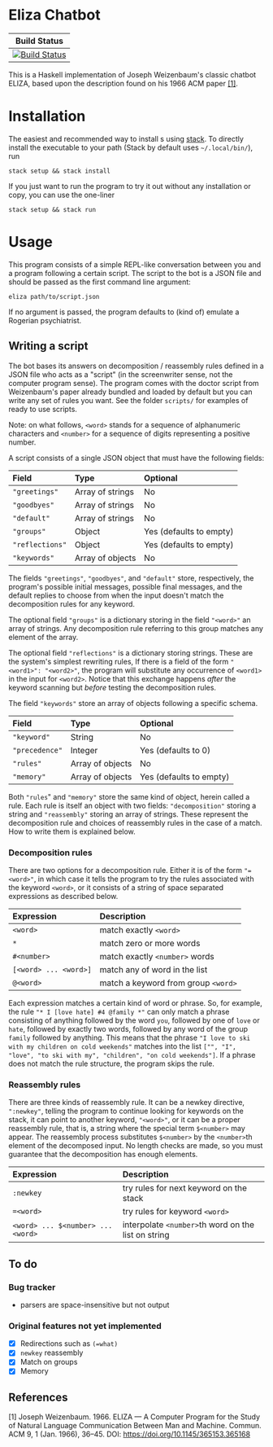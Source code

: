 # Eliza Chatbot

| **Build Status** |
|:----------------:|
| [![Build Status][build-img]][build-url] |

This is a Haskell implementation of Joseph Weizenbaum's classic chatbot ELIZA,
based upon the description found on his 1966 ACM paper [[1]](#1).

# Installation

The easiest and recommended way to install s using [stack](https://docs.haskellstack.org/en/stable/README/).
To directly install the executable to your path (Stack by default uses `~/.local/bin/`), run

```
stack setup && stack install
```

If you just want to run the program to try it out without any installation or copy,
you can use the one-liner

```
stack setup && stack run
```

# Usage

This program consists of a simple REPL-like conversation between you and a program following a certain script.
The script to the bot is a JSON file and should be passed as the first command line argument:

```
eliza path/to/script.json
```

If no argument is passed, the program defaults to (kind of) emulate a Rogerian psychiatrist.

## Writing a script

The bot bases its answers on decomposition / reassembly rules
defined in a JSON file who acts as a "script"
(in the screenwriter sense, not the computer program sense).
The program comes with the doctor script from Weizenbaum's paper already bundled
and loaded by default but you can write any set of rules you want.
See the folder `scripts/` for examples of ready to use scripts.

Note: on what follows, `<word>` stands for a sequence of alphanumeric characters
and `<number>` for a sequence of digits representing a positive number.

A script consists of a single JSON object that must have the following fields:

| Field           | Type             | Optional                |
|:----------------|:-----------------|:------------------------|
| `"greetings"`   | Array of strings | No                      |
| `"goodbyes"`    | Array of strings | No                      |
| `"default"`     | Array of strings | No                      |
| `"groups"`      | Object           | Yes (defaults to empty) |
| `"reflections"` | Object           | Yes (defaults to empty) |
| `"keywords"`    | Array of objects | No                      |

The fields `"greetings"`, `"goodbyes"`, and `"default"`
store, respectively, the program's possible initial messages,
possible final messages, and the default replies to choose from
when the input doesn't match the decomposition rules for any keyword.

The optional field `"groups"` is a dictionary storing in the field `"<word>"`
an array of strings. Any decomposition rule referring to this group
matches any element of the array.

The optional field `"reflections"` is a dictionary storing strings.
These are the system's simplest rewriting rules,
If there is a field of the form `"<word1>": "<word2>"`,
the program will substitute any occurrence of `<word1>` in the input for `<word2>`.
Notice that this exchange happens _after_ the keyword scanning
but _before_ testing the decomposition rules.

The field `"keywords"` store an array of objects following a specific schema.

| Field          | Type             | Optional                |
|:---------------|:-----------------|:------------------------|
| `"keyword"`    | String           | No                      |
| `"precedence"` | Integer          | Yes (defaults to 0)     |
| `"rules"`      | Array of objects | No                      |
| `"memory"`     | Array of objects | Yes (defaults to empty) |

Both `"rules`" and `"memory"` store the same kind of object, herein called a rule.
Each rule is itself an object with two fields:
`"decomposition"` storing a string and
`"reassembly"` storing an array of strings.
These represent the decomposition rule and choices of reassembly rules
in the case of a match.
How to write them is explained below.

### Decomposition rules

There are two options for a decomposition rule.
Either it is of the form `"=<word>"`,
in which case it tells the program to try the rules associated with the keyword `<word>`,
or it consists of a string of space separated expressions as described below.

| Expression            | Description                         |
|:----------------------|:------------------------------------|
| `<word>`              | match exactly `<word>`              |
| `*`                   | match zero or more words            |
| `#<number>`           | match exactly `<number>` words      |
| `[<word> ... <word>]` | match any of word in the list       |
| `@<word>`             | match a keyword from group `<word>` |

Each expression matches a certain kind of word or phrase.
So, for example, the rule `"* I [love hate] #4 @family *"`
can only match a phrase consisting of anything followed by the word `you`,
followed by one of `love` or `hate`, followed by exactly two words,
followed by any word of the group `family` followed by anything.
This means that the phrase `"I love to ski with my children on cold weekends"`
matches into the list `["", "I", "love", "to ski with my", "children", "on cold weekends"]`.
If a phrase does not match the rule structure, the program skips the rule.

### Reassembly rules

There are three kinds of reassembly rule.
It can be a newkey directive, `":newkey"`,
telling the program to continue looking for keywords on the stack,
it can point to another keyword, `"<word>"`,
or it can be a proper reassembly rule,
that is, a string where the special term `$<number>` may appear.
The reassembly process substitutes `$<number>` by the `<number>`th element
of the decomposed input. No length checks are made,
so you must guarantee that the decomposition has enough elements.

| Expression                        | Description                                         |
|:----------------------------------|:----------------------------------------------------|
| `:newkey`                         | try rules for next keyword on the stack             |
| `=<word>`                         | try rules for keyword `<word>`                      |
| `<word> ... $<number> ... <word>` | interpolate `<number>`th word on the list on string |

## To do

### Bug tracker
- parsers are space-insensitive but not output

### Original features not yet implemented
- [x] Redirections such as `(=what)`
- [x] `newkey` reassembly
- [x] Match on groups
- [x] Memory

## References
<a id="1">[1]</a>
Joseph Weizenbaum. 1966. ELIZA — A Computer Program for the Study of Natural Language Communication Between Man and Machine. Commun. ACM 9, 1 (Jan. 1966), 36–45. DOI: https://doi.org/10.1145/365153.365168


[build-img]: https://github.com/iagoleal/eliza/actions/workflows/ci.yml/badge.svg?branch=master
[build-url]: https://github.com/iagoleal/eliza/actions/workflows/ci.yml
